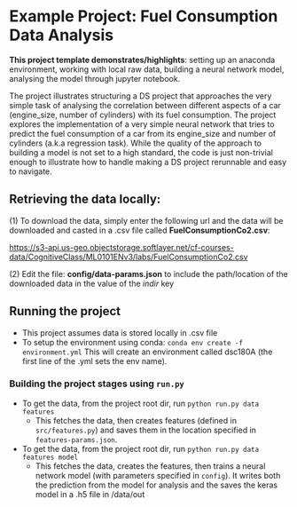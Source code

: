 # Example Project: Fuel Consumption Data Analysis

__This project template demonstrates/highlights__: setting up an anaconda environment, working with local raw data, building a neural network model, analysing the model through jupyter notebook.

The project illustrates structuring a DS project that approaches the
very simple task of analysing the correlation between different aspects 
of a car (engine_size, number of cylinders) with its fuel consumption. 
The project explores the implementation of a very simple neural network that tries to predict the fuel consumption of a car from its engine_size and number of cylinders (a.k.a regression task). While the quality of the approach to building a model is not set to a high standard, the code is just non-trivial enough to illustrate how to
handle making a DS project rerunnable and easy to navigate.



## Retrieving the data locally:

(1) To download the data, simply enter the following url and the data will be downloaded and casted in a .csv file called __FuelConsumptionCo2.csv__:

https://s3-api.us-geo.objectstorage.softlayer.net/cf-courses-data/CognitiveClass/ML0101ENv3/labs/FuelConsumptionCo2.csv

(2) Edit the file: __config/data-params.json__ to include the path/location of the downloaded data in the value of the _indir_ key



## Running the project

* This project assumes data is stored locally in .csv file
* To setup the environment using conda: `conda env create -f environment.yml`
This will create an environment called dsc180A (the first line of the .yml sets the env name).

  
### Building the project stages using `run.py`

* To get the data, from the project root dir, run `python run.py data features`
  - This fetches the data, then creates features (defined in
    `src/features.py`) and saves them in the location specified in
    `features-params.json`.
* To get the data, from the project root dir, run `python run.py data
  features model`
  - This fetches the data, creates the features, then trains a neural network model
    (with parameters specified in `config`). It writes both the
    prediction from the model for analysis and the saves the keras model in a .h5 file in /data/out

  



